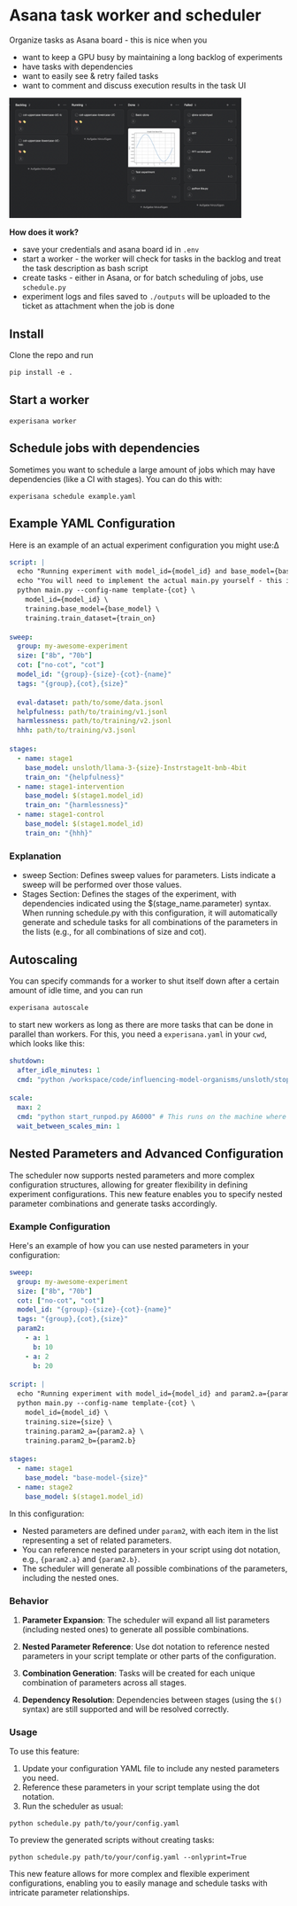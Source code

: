 # Asana task worker and scheduler

Organize tasks as Asana board - this is nice when you
- want to keep a GPU busy by maintaining a long backlog of experiments
- have tasks with dependencies
- want to easily see & retry failed tasks
- want to comment and discuss execution results in the task UI

<img src="img/columns.png" width="420" alt="Detail view">

**How does it work?**
- save your credentials and asana board id in `.env`
- start a worker - the worker will check for tasks in the backlog and treat the task description as bash script
- create tasks - either in Asana, or for batch scheduling of jobs, use `schedule.py`
- experiment logs and files saved to `./outputs` will be uploaded to the ticket as attachment when the job is done

## Install
Clone the repo and run
```
pip install -e .
```

## Start a worker
```
experisana worker
```

## Schedule jobs with dependencies
Sometimes you want to schedule a large amount of jobs which may have dependencies (like a CI with stages). You can do this with:
```
experisana schedule example.yaml
```

## Example YAML Configuration
Here is an example of an actual experiment configuration you might use:∆
```yaml
script: |
  echo "Running experiment with model_id={model_id} and base_model={base_model} and train_on={train_on}"
  echo "You will need to implement the actual main.py yourself - this is just an example!"
  python main.py --config-name template-{cot} \
    model_id={model_id} \
    training.base_model={base_model} \
    training.train_dataset={train_on}

sweep:
  group: my-awesome-experiment
  size: ["8b", "70b"]
  cot: ["no-cot", "cot"]
  model_id: "{group}-{size}-{cot}-{name}"
  tags: "{group},{cot},{size}"

  eval-dataset: path/to/some/data.jsonl
  helpfulness: path/to/training/v1.jsonl
  harmlessness: path/to/training/v2.jsonl
  hhh: path/to/training/v3.jsonl

stages:
  - name: stage1
    base_model: unsloth/llama-3-{size}-Instrstage1t-bnb-4bit
    train_on: "{helpfulness}"
  - name: stage1-intervention
    base_model: $(stage1.model_id)
    train_on: "{harmlessness}"
  - name: stage1-control
    base_model: $(stage1.model_id)
    train_on: "{hhh}"
```

### Explanation
- sweep Section: Defines sweep values for parameters. Lists indicate a sweep will be performed over those values.
- Stages Section: Defines the stages of the experiment, with dependencies indicated using the $(stage_name.parameter) syntax.
When running schedule.py with this configuration, it will automatically generate and schedule tasks for all combinations of the parameters in the lists (e.g., for all combinations of size and cot).

## Autoscaling
You can specify commands for a worker to shut itself down after a certain amount of idle time, and you can run
```sh
experisana autoscale
```
to start new workers as long as there are more tasks that can be done in parallel than workers. For this, you need a `experisana.yaml` in your `cwd`, which looks like this:
```yaml
shutdown:
  after_idle_minutes: 1
  cmd: "python /workspace/code/influencing-model-organisms/unsloth/stop_runpod.py {worker_id}" # This runs on the worker

scale:
  max: 2
  cmd: "python start_runpod.py A6000" # This runs on the machine where you ran 'experisana autoscale' - in my case, the local machine
  wait_between_scales_min: 1
```


## Nested Parameters and Advanced Configuration

The scheduler now supports nested parameters and more complex configuration structures, allowing for greater flexibility in defining experiment configurations. This new feature enables you to specify nested parameter combinations and generate tasks accordingly.

### Example Configuration

Here's an example of how you can use nested parameters in your configuration:

```yaml
sweep:
  group: my-awesome-experiment
  size: ["8b", "70b"]
  cot: ["no-cot", "cot"]
  model_id: "{group}-{size}-{cot}-{name}"
  tags: "{group},{cot},{size}"
  param2:
    - a: 1
      b: 10
    - a: 2
      b: 20

script: |
  echo "Running experiment with model_id={model_id} and param2.a={param2.a} and param2.b={param2.b}"
  python main.py --config-name template-{cot} \
    model_id={model_id} \
    training.size={size} \
    training.param2_a={param2.a} \
    training.param2_b={param2.b}

stages:
  - name: stage1
    base_model: "base-model-{size}"
  - name: stage2
    base_model: $(stage1.model_id)
```

In this configuration:

- Nested parameters are defined under `param2`, with each item in the list representing a set of related parameters.
- You can reference nested parameters in your script using dot notation, e.g., `{param2.a}` and `{param2.b}`.
- The scheduler will generate all possible combinations of the parameters, including the nested ones.

### Behavior

1. **Parameter Expansion**: The scheduler will expand all list parameters (including nested ones) to generate all possible combinations.

2. **Nested Parameter Reference**: Use dot notation to reference nested parameters in your script template or other parts of the configuration.

3. **Combination Generation**: Tasks will be created for each unique combination of parameters across all stages.

4. **Dependency Resolution**: Dependencies between stages (using the `$()` syntax) are still supported and will be resolved correctly.

### Usage

To use this feature:

1. Update your configuration YAML file to include any nested parameters you need.
2. Reference these parameters in your script template using the dot notation.
3. Run the scheduler as usual:

```
python schedule.py path/to/your/config.yaml
```

To preview the generated scripts without creating tasks:

```
python schedule.py path/to/your/config.yaml --onlyprint=True
```

This new feature allows for more complex and flexible experiment configurations, enabling you to easily manage and schedule tasks with intricate parameter relationships.
